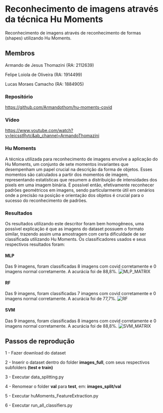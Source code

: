 
# Reconhecimento de imagens através da técnica Hu Moments

Reconhecimento de imagens através de reconhecimento de formas (shapes) utilizando Hu Moments.



## Membros
Armando de Jesus Thomazini (RA: 2112639)

Felipe Loiola de Oliveira (RA: 1914499)

Lucas Moraes Camacho (RA: 1884905)

### Repositório
https://github.com/Armandothom/hu-moments-covid

### Vídeo
https://www.youtube.com/watch?v=IeicsstRytc&ab_channel=ArmandoThomazini


### Hu Moments
A técnica utilizada para reconhecimento de imagens envolve a aplicação do Hu Moments, um conjunto de sete momentos invariantes que desempenham um papel crucial na descrição da forma de objetos. Esses momentos são calculados a partir dos momentos de imagem, representando estatísticas que resumem a distribuição de intensidades dos pixels em uma imagem binária. É possível então, efetivamente reconhecer padrões geométricos em imagens, sendo particularmente útil em cenários onde a precisão na posição e orientação dos objetos é crucial para o sucesso do reconhecimento de padrões.

### Resultados
Os resultados utilizando este descritor foram bem homogêneos, uma possível explicação é que as imagens do dataset possuem o formato similar, trazendo assim uma amostragem com certa dificuldade de ser classificada utilizando Hu Moments. Os classificadores usados e seus respectivos resultados foram:

#### MLP
Das 9 imagens, foram classificadas 8 imagens com covid corretamente e 0 imagens normal corretamente. A acurácia foi de 88,8%.
![MLP_MATRIX](https://i.imgur.com/yYpJ3Z7.png "MLP")

#### RF
Das 9 imagens, foram classificadas 7 imagens com covid corretamente e 0 imagens normal corretamente. A acurácia foi de 77,7%.
![RF](https://i.imgur.com/lYHSK0U.png "RF")

#### SVM
Das 9 imagens, foram classificadas 8 imagens com covid corretamente e 0 imagens normal corretamente. A acurácia foi de 88,8%.
![SVM_MATRIX](https://i.imgur.com/iyZrcox.png "SVM")


## Passos de reprodução
1 - Fazer download do dataset

2 - Inserir o dataset dentro do folder **images_full**, com seus respectivos subfolders **(test e train)**

3 - Executar data_splitting.py

4 - Renomear o folder **val** para **test**, em: **images_split/val**

5 - Executar huMoments_FeatureExtraction.py

6 - Executar run_all_classifiers.py


